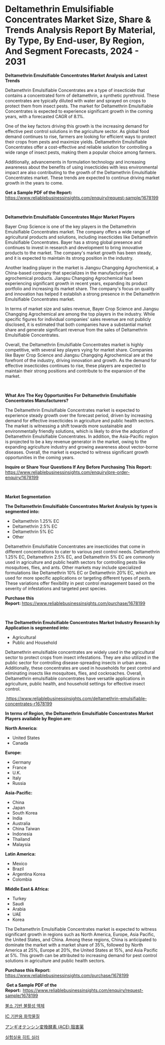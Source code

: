 <p><h1>Deltamethrin Emulsifiable Concentrates Market Size, Share & Trends Analysis Report By Material, By Type, By End-user, By Region, And Segment Forecasts, 2024 - 2031</h1></p><p><strong>Deltamethrin Emulsifiable Concentrates Market Analysis and Latest Trends</strong></p>
<p><p>Deltamethrin Emulsifiable Concentrates are a type of insecticide that contains a concentrated form of deltamethrin, a synthetic pyrethroid. These concentrates are typically diluted with water and sprayed on crops to protect them from insect pests. The market for Deltamethrin Emulsifiable Concentrates is expected to experience significant growth in the coming years, with a forecasted CAGR of 8.1%.</p><p>One of the key factors driving this growth is the increasing demand for effective pest control solutions in the agriculture sector. As global food demand continues to rise, farmers are looking for efficient ways to protect their crops from pests and maximize yields. Deltamethrin Emulsifiable Concentrates offer a cost-effective and reliable solution for controlling a wide range of insect pests, making them a popular choice among farmers.</p><p>Additionally, advancements in formulation technology and increasing awareness about the benefits of using insecticides with less environmental impact are also contributing to the growth of the Deltamethrin Emulsifiable Concentrates market. These trends are expected to continue driving market growth in the years to come.</p></p>
<p><strong>Get a Sample PDF of the Report:&nbsp;</strong> <a href="https://www.reliablebusinessinsights.com/enquiry/request-sample/1678199">https://www.reliablebusinessinsights.com/enquiry/request-sample/1678199</a></p>
<p>&nbsp;</p>
<p><strong>Deltamethrin Emulsifiable Concentrates Major Market Players</strong></p>
<p><p>Bayer Crop Science is one of the key players in the Deltamethrin Emulsifiable Concentrates market. The company offers a wide range of agricultural products and solutions, including insecticides like Deltamethrin Emulsifiable Concentrates. Bayer has a strong global presence and continues to invest in research and development to bring innovative products to the market. The company's market growth has been steady, and it is expected to maintain its strong position in the industry.</p><p>Another leading player in the market is Jiangsu Changqing Agrochemical, a China-based company that specializes in the manufacturing of agrochemical products. Jiangsu Changqing Agrochemical has been experiencing significant growth in recent years, expanding its product portfolio and increasing its market share. The company's focus on quality and innovation has helped it establish a strong presence in the Deltamethrin Emulsifiable Concentrates market.</p><p>In terms of market size and sales revenue, Bayer Crop Science and Jiangsu Changqing Agrochemical are among the top players in the industry. While specific figures for individual companies' sales revenue are not publicly disclosed, it is estimated that both companies have a substantial market share and generate significant revenue from the sales of Deltamethrin Emulsifiable Concentrates.</p><p>Overall, the Deltamethrin Emulsifiable Concentrates market is highly competitive, with several key players vying for market share. Companies like Bayer Crop Science and Jiangsu Changqing Agrochemical are at the forefront of the industry, driving innovation and growth. As the demand for effective insecticides continues to rise, these players are expected to maintain their strong positions and contribute to the expansion of the market.</p></p>
<p>&nbsp;</p>
<p><strong>What Are The Key Opportunities For Deltamethrin Emulsifiable Concentrates Manufacturers?</strong></p>
<p><p>The Deltamethrin Emulsifiable Concentrates market is expected to experience steady growth over the forecast period, driven by increasing demand for effective insecticides in agriculture and public health sectors. The market is witnessing a shift towards more sustainable and environmentally friendly solutions, which is likely to drive the adoption of Deltamethrin Emulsifiable Concentrates. In addition, the Asia-Pacific region is projected to be a key revenue generator in the market, owing to the expanding agriculture industry and growing awareness about vector-borne diseases. Overall, the market is expected to witness significant growth opportunities in the coming years.</p></p>
<p><strong>Inquire or Share Your Questions If Any Before Purchasing This Report:</strong> <a href="https://www.reliablebusinessinsights.com/enquiry/pre-order-enquiry/1678199">https://www.reliablebusinessinsights.com/enquiry/pre-order-enquiry/1678199</a></p>
<p>&nbsp;</p>
<p><strong>Market Segmentation</strong></p>
<p><strong>The Deltamethrin Emulsifiable Concentrates Market Analysis by types is segmented into:</strong></p>
<p><ul><li>Deltamethrin 1.25% EC</li><li>Deltamethrin 2.5% EC</li><li>Deltamethrin 5% EC</li><li>Other</li></ul></p>
<p><p>Deltamethrin Emulsifiable Concentrates are insecticides that come in different concentrations to cater to various pest control needs. Deltamethrin 1.25% EC, Deltamethrin 2.5% EC, and Deltamethrin 5% EC are commonly used in agriculture and public health sectors for controlling pests like mosquitoes, flies, and ants. Other markets may include specialized formulations like Deltamethrin 10% EC or Deltamethrin 20% EC, which are used for more specific applications or targeting different types of pests. These variations offer flexibility in pest control management based on the severity of infestations and targeted pest species.</p></p>
<p><strong>Purchase this Report:&nbsp;</strong><a href="https://www.reliablebusinessinsights.com/purchase/1678199">https://www.reliablebusinessinsights.com/purchase/1678199</a></p>
<p>&nbsp;</p>
<p><strong>The Deltamethrin Emulsifiable Concentrates Market Industry Research by Application is segmented into:</strong></p>
<p><ul><li>Agricultural</li><li>Public and Household</li></ul></p>
<p><p>Deltamethrin emulsifiable concentrates are widely used in the agricultural sector to protect crops from insect infestations. They are also utilized in the public sector for controlling disease-spreading insects in urban areas. Additionally, these concentrates are used in households for pest control and eliminating insects like mosquitoes, flies, and cockroaches. Overall, Deltamethrin emulsifiable concentrates have versatile applications in agriculture, public health, and household settings for effective insect control.</p></p>
<p><a href="https://www.reliablebusinessinsights.com/deltamethrin-emulsifiable-concentrates-r1678199">&nbsp;https://www.reliablebusinessinsights.com/deltamethrin-emulsifiable-concentrates-r1678199</a></p>
<p><strong>In terms of Region, the Deltamethrin Emulsifiable Concentrates Market Players available by Region are:</strong></p>
<p>
    <p> <strong> North America: </strong>
        <ul>
            <li>United States</li>
            <li>Canada</li>
        </ul>
        </p> 
    <p> <strong> Europe: </strong>
        <ul>
            <li>Germany</li>
            <li>France</li>
            <li>U.K.</li>
            <li>Italy</li>
            <li>Russia</li>
        </ul>
        </p> 
    <p> <strong> Asia-Pacific: </strong>
        <ul>
            <li>China</li>
            <li>Japan</li>
            <li>South Korea</li>
            <li>India</li>
            <li>Australia</li>
            <li>China Taiwan</li>
            <li>Indonesia</li>
            <li>Thailand</li>
            <li>Malaysia</li>
        </ul>
        </p> 
    <p> <strong> Latin America: </strong>
        <ul>
            <li>Mexico</li>
            <li>Brazil</li>
            <li>Argentina Korea</li>
            <li>Colombia</li>
        </ul>
        </p> 
    <p> <strong> Middle East & Africa: </strong>
        <ul>
            <li>Turkey</li>
            <li>Saudi</li>
            <li>Arabia</li>
            <li>UAE</li>
            <li>Korea</li>
        </ul>
    </p>
    </p>
<p><p>The Deltamethrin Emulsifiable Concentrates market is expected to witness significant growth in regions such as North America, Europe, Asia Pacific, the United States, and China. Among these regions, China is anticipated to dominate the market with a market share of 35%, followed by North America at 25%, Europe at 20%, the United States at 15%, and Asia Pacific at 5%. This growth can be attributed to increasing demand for pest control solutions in agriculture and public health sectors.</p></p>
<p><strong>Purchase this Report: </strong><a href="https://www.reliablebusinessinsights.com/purchase/1678199">https://www.reliablebusinessinsights.com/purchase/1678199</a></p>
<p>&nbsp;<strong>Get a Sample PDF of the Report:&nbsp;&nbsp;</strong><a href="https://www.reliablebusinessinsights.com/enquiry/request-sample/1678199">https://www.reliablebusinessinsights.com/enquiry/request-sample/1678199</a></p>
<p><strong></strong></p>
<p><p><a href="https://github.com/gambitz1998/Market-Research-Report-List-1/blob/main/7448801102570.md">불소 기반 불활성 액체</a></p><p><a href="https://github.com/nhaiquang84/Market-Research-Report-List-1/blob/main/8927452102571.md">IC 기판용 화학물질</a></p><p><a href="https://github.com/mohamedbakry57/Market-Research-Report-List-4/blob/main/9480825107942.md">アンギオテンシン変換酵素 (ACE) 阻害薬</a></p><p><a href="https://medium.com/@dessierohan2023/%EC%97%B0%EA%B5%AC%EC%8B%A4-%EC%97%B4-%EC%8B%9C%ED%8E%B8%EA%B8%B0-%EC%8B%9C%EC%9E%A5-2031%EB%85%84%EA%B9%8C%EC%A7%80%EC%9D%98-%EB%8F%99%ED%96%A5-%EC%98%88%EC%B8%A1-%EB%B0%8F-%EA%B2%BD%EC%9F%81-%EB%B6%84%EC%84%9D-c080a773397b">실험실용 히트 실러</a></p></p>